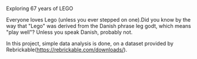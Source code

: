 Exploring 67 years of LEGO

Everyone loves Lego (unless you ever stepped on one).Did you know by the way that "Lego" was derived from the Danish phrase leg godt, which means "play well"? Unless you speak Danish, probably not.

In this project, simple data analysis is done, on a dataset provided by Rebrickable(https://rebrickable.com/downloads/).
